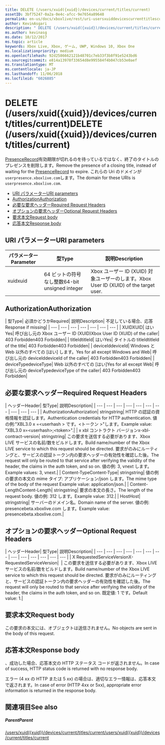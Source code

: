 ```yaml
---
title: DELETE (/users/xuid({xuid})/devices/current/titles/current)
assetID: 3bf75247-0a2a-0e4c-afcc-9e7654a89648
permalink: en-us/docs/xboxlive/rest/uri-usersxuiddevicescurrenttitlescurrentdelete.html
author: KevinAsgari
description: " DELETE (/users/xuid({xuid})/devices/current/titles/current)"
ms.author: kevinasg
ms.date: 10/12/2017
ms.topic: article
keywords: Xbox Live, Xbox, ゲーム, UWP, Windows 10, Xbox One
ms.localizationpriority: medium
ms.openlocfilehash: 92d2586662121b48701c7eb33f3b8f91e5243bd6
ms.sourcegitcommit: e814a13978f33654d8e995584f4b047cb53e0aef
ms.translationtype: MT
ms.contentlocale: ja-JP
ms.lasthandoff: 11/06/2018
ms.locfileid: "6026885"
---
```

# <a name="delete-usersxuidxuiddevicescurrenttitlescurrent"></a><span data-ttu-id="43de9-104">DELETE (/users/xuid({xuid})/devices/current/titles/current)</span><span class="sxs-lookup"><span data-stu-id="43de9-104">DELETE (/users/xuid({xuid})/devices/current/titles/current)</span></span>
<span data-ttu-id="43de9-105">[PresenceRecord](../../json/json-presencerecord.md)有効期限が切れるのを待っているではなく、終了のタイトルのプレゼンスを削除します。</span><span class="sxs-lookup"><span data-stu-id="43de9-105">Remove the presence of a closing title, instead of waiting for the [PresenceRecord](../../json/json-presencerecord.md) to expire.</span></span> <span data-ttu-id="43de9-106">これらの Uri のドメインが`userpresence.xboxlive.com`します。</span><span class="sxs-lookup"><span data-stu-id="43de9-106">The domain for these URIs is `userpresence.xboxlive.com`.</span></span>
 
  * [<span data-ttu-id="43de9-107">URI パラメーター</span><span class="sxs-lookup"><span data-stu-id="43de9-107">URI parameters</span></span>](#ID4EZ)
  * [<span data-ttu-id="43de9-108">Authorization</span><span class="sxs-lookup"><span data-stu-id="43de9-108">Authorization</span></span>](#ID4EEB)
  * [<span data-ttu-id="43de9-109">必要な要求ヘッダー</span><span class="sxs-lookup"><span data-stu-id="43de9-109">Required Request Headers</span></span>](#ID4ERD)
  * [<span data-ttu-id="43de9-110">オプションの要求ヘッダー</span><span class="sxs-lookup"><span data-stu-id="43de9-110">Optional Request Headers</span></span>](#ID4EVF)
  * [<span data-ttu-id="43de9-111">要求本文</span><span class="sxs-lookup"><span data-stu-id="43de9-111">Request body</span></span>](#ID4EVG)
  * [<span data-ttu-id="43de9-112">応答本文</span><span class="sxs-lookup"><span data-stu-id="43de9-112">Response body</span></span>](#ID4EAH)
 
<a id="ID4EZ"></a>

 
## <a name="uri-parameters"></a><span data-ttu-id="43de9-113">URI パラメーター</span><span class="sxs-lookup"><span data-stu-id="43de9-113">URI parameters</span></span>
 
| <span data-ttu-id="43de9-114">パラメーター</span><span class="sxs-lookup"><span data-stu-id="43de9-114">Parameter</span></span>| <span data-ttu-id="43de9-115">型</span><span class="sxs-lookup"><span data-stu-id="43de9-115">Type</span></span>| <span data-ttu-id="43de9-116">説明</span><span class="sxs-lookup"><span data-stu-id="43de9-116">Description</span></span>| 
| --- | --- | --- | 
| <span data-ttu-id="43de9-117">xuid</span><span class="sxs-lookup"><span data-stu-id="43de9-117">xuid</span></span>| <span data-ttu-id="43de9-118">64 ビットの符号なし整数</span><span class="sxs-lookup"><span data-stu-id="43de9-118">64-bit unsigned integer</span></span>| <span data-ttu-id="43de9-119">Xbox ユーザー ID (XUID) 対象ユーザーのします。</span><span class="sxs-lookup"><span data-stu-id="43de9-119">Xbox User ID (XUID) of the target user.</span></span>| 
  
<a id="ID4EEB"></a>

 
## <a name="authorization"></a><span data-ttu-id="43de9-120">Authorization</span><span class="sxs-lookup"><span data-stu-id="43de9-120">Authorization</span></span>
 
| <span data-ttu-id="43de9-121">型</span><span class="sxs-lookup"><span data-stu-id="43de9-121">Type</span></span>| <span data-ttu-id="43de9-122">必須かどうか</span><span class="sxs-lookup"><span data-stu-id="43de9-122">Required</span></span>| <span data-ttu-id="43de9-123">説明</span><span class="sxs-lookup"><span data-stu-id="43de9-123">Description</span></span>| <span data-ttu-id="43de9-124">不足している場合、応答</span><span class="sxs-lookup"><span data-stu-id="43de9-124">Response if missing</span></span>| 
| --- | --- | --- | --- | --- | --- | --- | 
| <span data-ttu-id="43de9-125">XUID</span><span class="sxs-lookup"><span data-stu-id="43de9-125">XUID</span></span>| <span data-ttu-id="43de9-126">はい</span><span class="sxs-lookup"><span data-stu-id="43de9-126">Yes</span></span>| <span data-ttu-id="43de9-127">呼び出し元の Xbox ユーザー ID (XUID)</span><span class="sxs-lookup"><span data-stu-id="43de9-127">Xbox User ID (XUID) of the caller</span></span>| <span data-ttu-id="43de9-128">403 Forbidden</span><span class="sxs-lookup"><span data-stu-id="43de9-128">403 Forbidden</span></span>| 
| <span data-ttu-id="43de9-129">titleId</span><span class="sxs-lookup"><span data-stu-id="43de9-129">titleId</span></span>| <span data-ttu-id="43de9-130">はい</span><span class="sxs-lookup"><span data-stu-id="43de9-130">Yes</span></span>| <span data-ttu-id="43de9-131">タイトルの titleId</span><span class="sxs-lookup"><span data-stu-id="43de9-131">titleId of the title</span></span>| <span data-ttu-id="43de9-132">403 Forbidden</span><span class="sxs-lookup"><span data-stu-id="43de9-132">403 Forbidden</span></span>| 
| <span data-ttu-id="43de9-133">deviceId</span><span class="sxs-lookup"><span data-stu-id="43de9-133">deviceId</span></span>| <span data-ttu-id="43de9-134">Windows と Web 以外のすべての [はい] します。</span><span class="sxs-lookup"><span data-stu-id="43de9-134">Yes for all except Windows and Web</span></span>| <span data-ttu-id="43de9-135">呼び出し元の deviceId</span><span class="sxs-lookup"><span data-stu-id="43de9-135">deviceId of the caller</span></span>| <span data-ttu-id="43de9-136">403 Forbidden</span><span class="sxs-lookup"><span data-stu-id="43de9-136">403 Forbidden</span></span>| 
| <span data-ttu-id="43de9-137">deviceType</span><span class="sxs-lookup"><span data-stu-id="43de9-137">deviceType</span></span>| <span data-ttu-id="43de9-138">Web 以外のすべての [はい]</span><span class="sxs-lookup"><span data-stu-id="43de9-138">Yes for all except Web</span></span>| <span data-ttu-id="43de9-139">呼び出し元の deviceType</span><span class="sxs-lookup"><span data-stu-id="43de9-139">deviceType of the caller</span></span>| <span data-ttu-id="43de9-140">403 Forbidden</span><span class="sxs-lookup"><span data-stu-id="43de9-140">403 Forbidden</span></span>| 
  
<a id="ID4ERD"></a>

 
## <a name="required-request-headers"></a><span data-ttu-id="43de9-141">必要な要求ヘッダー</span><span class="sxs-lookup"><span data-stu-id="43de9-141">Required Request Headers</span></span>
 
| <span data-ttu-id="43de9-142">ヘッダー</span><span class="sxs-lookup"><span data-stu-id="43de9-142">Header</span></span>| <span data-ttu-id="43de9-143">型</span><span class="sxs-lookup"><span data-stu-id="43de9-143">Type</span></span>| <span data-ttu-id="43de9-144">説明</span><span class="sxs-lookup"><span data-stu-id="43de9-144">Description</span></span>| 
| --- | --- | --- | --- | --- | --- | --- | --- | --- | --- | 
| <span data-ttu-id="43de9-145">Authorization</span><span class="sxs-lookup"><span data-stu-id="43de9-145">Authorization</span></span>| <span data-ttu-id="43de9-146">string</span><span class="sxs-lookup"><span data-stu-id="43de9-146">string</span></span>| <span data-ttu-id="43de9-147">HTTP の認証の資格情報を認証します。</span><span class="sxs-lookup"><span data-stu-id="43de9-147">Authentication credentials for HTTP authentication.</span></span> <span data-ttu-id="43de9-148">値の例:"XBL3.0 x =&lt;userhash > です。&lt;トークン >"します。</span><span class="sxs-lookup"><span data-stu-id="43de9-148">Example value: "XBL3.0 x=&lt;userhash>;&lt;token>".</span></span>| 
| <span data-ttu-id="43de9-149">x xbl コントラクト バージョン</span><span class="sxs-lookup"><span data-stu-id="43de9-149">x-xbl-contract-version</span></span>| <span data-ttu-id="43de9-150">string</span><span class="sxs-lookup"><span data-stu-id="43de9-150">string</span></span>| <span data-ttu-id="43de9-151">この要求を送信する必要があります、Xbox LIVE サービスの名前/数をビルドします。</span><span class="sxs-lookup"><span data-stu-id="43de9-151">Build name/number of the Xbox LIVE service to which this request should be directed.</span></span> <span data-ttu-id="43de9-152">要求がのみにルーティングと、サービスの認証トークン内の要求ヘッダーの有効性を確認した後。</span><span class="sxs-lookup"><span data-stu-id="43de9-152">The request will only be routed to that service after verifying the validity of the header, the claims in the auth token, and so on.</span></span> <span data-ttu-id="43de9-153">値の例: 3, vnext します。</span><span class="sxs-lookup"><span data-stu-id="43de9-153">Example values: 3, vnext.</span></span>| 
| <span data-ttu-id="43de9-154">Content-Type</span><span class="sxs-lookup"><span data-stu-id="43de9-154">Content-Type</span></span>| <span data-ttu-id="43de9-155">string</span><span class="sxs-lookup"><span data-stu-id="43de9-155">string</span></span>| <span data-ttu-id="43de9-156">値の例の要求の本文の mime タイプ: アプリケーション/json します。</span><span class="sxs-lookup"><span data-stu-id="43de9-156">The mime type of the body of the request Example value: application/json.</span></span>| 
| <span data-ttu-id="43de9-157">Content-Length</span><span class="sxs-lookup"><span data-stu-id="43de9-157">Content-Length</span></span>| <span data-ttu-id="43de9-158">string</span><span class="sxs-lookup"><span data-stu-id="43de9-158">string</span></span>| <span data-ttu-id="43de9-159">要求の本文の長さ。</span><span class="sxs-lookup"><span data-stu-id="43de9-159">The length of the request body.</span></span> <span data-ttu-id="43de9-160">値の例: 312 します。</span><span class="sxs-lookup"><span data-stu-id="43de9-160">Example value: 312.</span></span>| 
| <span data-ttu-id="43de9-161">Host</span><span class="sxs-lookup"><span data-stu-id="43de9-161">Host</span></span>| <span data-ttu-id="43de9-162">string</span><span class="sxs-lookup"><span data-stu-id="43de9-162">string</span></span>| <span data-ttu-id="43de9-163">サーバーのドメイン名。</span><span class="sxs-lookup"><span data-stu-id="43de9-163">Domain name of the server.</span></span> <span data-ttu-id="43de9-164">値の例: presencebeta.xboxlive.com します。</span><span class="sxs-lookup"><span data-stu-id="43de9-164">Example value: presencebeta.xboxlive.com.</span></span>| 
  
<a id="ID4EVF"></a>

 
## <a name="optional-request-headers"></a><span data-ttu-id="43de9-165">オプションの要求ヘッダー</span><span class="sxs-lookup"><span data-stu-id="43de9-165">Optional Request Headers</span></span>
 
| <span data-ttu-id="43de9-166">ヘッダー</span><span class="sxs-lookup"><span data-stu-id="43de9-166">Header</span></span>| <span data-ttu-id="43de9-167">型</span><span class="sxs-lookup"><span data-stu-id="43de9-167">Type</span></span>| <span data-ttu-id="43de9-168">説明</span><span class="sxs-lookup"><span data-stu-id="43de9-168">Description</span></span>| 
| --- | --- | --- | --- | --- | --- | --- | --- | --- | --- | --- | --- | --- | 
| <span data-ttu-id="43de9-169">X RequestedServiceVersion</span><span class="sxs-lookup"><span data-stu-id="43de9-169">X-RequestedServiceVersion</span></span>|  | <span data-ttu-id="43de9-170">この要求を送信する必要があります、Xbox LIVE サービスの名前/数をビルドします。</span><span class="sxs-lookup"><span data-stu-id="43de9-170">Build name/number of the Xbox LIVE service to which this request should be directed.</span></span> <span data-ttu-id="43de9-171">要求がのみにルーティングと、サービスの認証トークン内の要求ヘッダーの有効性を確認した後。</span><span class="sxs-lookup"><span data-stu-id="43de9-171">The request will only be routed to that service after verifying the validity of the header, the claims in the auth token, and so on.</span></span> <span data-ttu-id="43de9-172">既定値: 1 です。</span><span class="sxs-lookup"><span data-stu-id="43de9-172">Default value: 1.</span></span>| 
  
<a id="ID4EVG"></a>

 
## <a name="request-body"></a><span data-ttu-id="43de9-173">要求本文</span><span class="sxs-lookup"><span data-stu-id="43de9-173">Request body</span></span>
 
<span data-ttu-id="43de9-174">この要求の本文には、オブジェクトは送信されません。</span><span class="sxs-lookup"><span data-stu-id="43de9-174">No objects are sent in the body of this request.</span></span>
  
<a id="ID4EAH"></a>

 
## <a name="response-body"></a><span data-ttu-id="43de9-175">応答本文</span><span class="sxs-lookup"><span data-stu-id="43de9-175">Response body</span></span>
 
<span data-ttu-id="43de9-176">、成功した場合、応答本文の HTTP ステータス コードが返されません。</span><span class="sxs-lookup"><span data-stu-id="43de9-176">In case of success, HTTP status code is returned with no response body.</span></span>
 
<span data-ttu-id="43de9-177">エラー (4 xx の HTTP または 5 xx) の場合は、適切なエラー情報は、応答本文で返されます。</span><span class="sxs-lookup"><span data-stu-id="43de9-177">In case of error (HTTP 4xx or 5xx), appropriate error information is returned in the response body.</span></span>
  
<a id="ID4ELH"></a>

 
## <a name="see-also"></a><span data-ttu-id="43de9-178">関連項目</span><span class="sxs-lookup"><span data-stu-id="43de9-178">See also</span></span>
 
<a id="ID4ENH"></a>

 
##### <a name="parent"></a><span data-ttu-id="43de9-179">Parent</span><span class="sxs-lookup"><span data-stu-id="43de9-179">Parent</span></span> 

[<span data-ttu-id="43de9-180">/users/xuid({xuid})/devices/current/titles/current</span><span class="sxs-lookup"><span data-stu-id="43de9-180">/users/xuid({xuid})/devices/current/titles/current</span></span>](uri-usersxuiddevicescurrenttitlescurrent.md)

   